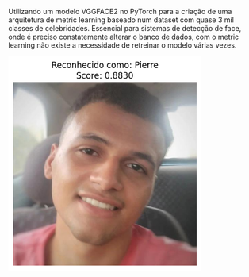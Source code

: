 Utilizando um modelo VGGFACE2 no PyTorch para a criação de uma arquitetura de metric learning baseado num dataset com quase 3 mil classes de celebridades. Essencial para sistemas de detecção de face, onde é preciso constatemente alterar o banco de dados, com o metric learning não existe a necessidade de retreinar o modelo várias vezes.

![Resultados](resultado.png)
